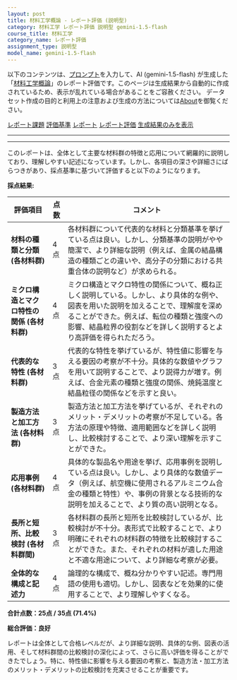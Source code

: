 ```yaml
---
layout: post
title: 材料工学概論 - レポート評価 (説明型)
category: 材料工学 レポート評価 説明型 gemini-1.5-flash
course_title: 材料工学
category_name: レポート評価
assignment_type: 説明型
model_name: gemini-1.5-flash
---
```


以下のコンテンツは、[プロンプト](https://github.com/takedatoshiyuki/synthetic_assignments/tree/main/generated/材料工学/gemini-1.5-flash/prompt_レポート評価-説明型.md)を入力して、AI (gemini-1.5-flash) が生成した「[材料工学概論](/contents/材料工学/)」のレポート評価です。このページは生成結果から自動的に作成されているため、表示が乱れている場合があることをご容赦ください。
データセット作成の目的と利用上の注意および生成の方法については[About](/About)を御覧ください。

[レポート課題](../レポート課題-説明型)
[評価基準](../評価基準-説明型)
[レポート](../レポート-説明型)
[レポート評価](../レポート評価-説明型)
[生成結果のみを表示](https://github.com/takedatoshiyuki/synthetic_assignments/tree/main/generated/材料工学/gemini-1.5-flash/レポート評価-説明型.md)
  

***
***
  
このレポートは、全体として主要な材料群の特徴と応用について網羅的に説明しており、理解しやすい記述になっています。しかし、各項目の深さや詳細さにばらつきがあり、採点基準に基づいて評価すると以下のようになります。


**採点結果:**

| 評価項目 | 点数 | コメント |
|---|---|---|
| **材料の種類と分類 (各材料群)** | 4点 | 各材料群について代表的な材料と分類基準を挙げている点は良い。しかし、分類基準の説明がやや簡潔で、より詳細な説明（例えば、金属の結晶構造の種類ごとの違いや、高分子の分類における共重合体の説明など）が求められる。 |
| **ミクロ構造とマクロ特性の関係 (各材料群)** | 4点 | ミクロ構造とマクロ特性の関係について、概ね正しく説明している。しかし、より具体的な例や、図表を用いた説明を加えることで、理解度を深めることができた。例えば、転位の種類と強度への影響、結晶粒界の役割などを詳しく説明するとより高評価を得られただろう。 |
| **代表的な特性 (各材料群)** | 3点 | 代表的な特性を挙げているが、特性値に影響を与える要因の考察が不十分。具体的な数値やグラフを用いて説明することで、より説得力が増す。例えば、合金元素の種類と強度の関係、焼鈍温度と結晶粒径の関係などを示すと良い。 |
| **製造方法と加工方法 (各材料群)** | 3点 | 製造方法と加工方法を挙げているが、それぞれのメリット・デメリットの考察が不足している。各方法の原理や特徴、適用範囲などを詳しく説明し、比較検討することで、より深い理解を示すことができた。 |
| **応用事例 (各材料群)** | 4点 | 具体的な製品名や用途を挙げ、応用事例を説明している点は良い。しかし、より具体的な数値データ（例えば、航空機に使用されるアルミニウム合金の種類と特性）や、事例の背景となる技術的な説明を加えることで、より質の高い説明となる。 |
| **長所と短所、比較検討 (各材料群間)** | 3点 | 各材料群の長所と短所を比較検討しているが、比較検討が不十分。表形式で比較することで、より明確にそれぞれの材料群の特徴を比較検討することができた。また、それぞれの材料が適した用途と不適な用途について、より詳細な考察が必要。 |
| **全体的な構成と記述力** | 4点 | 論理的な構成で、概ね分かりやすい記述。専門用語の使用も適切。しかし、図表などを効果的に使用することで、より理解しやすくなる。 |


**合計点数：25点 / 35点 (71.4%)**


**総合評価：良好**

レポートは全体として合格レベルだが、より詳細な説明、具体的な例、図表の活用、そして材料群間の比較検討の深化によって、さらに高い評価を得ることができたでしょう。特に、特性値に影響を与える要因の考察と、製造方法・加工方法のメリット・デメリットの比較検討を充実させることが重要です。
